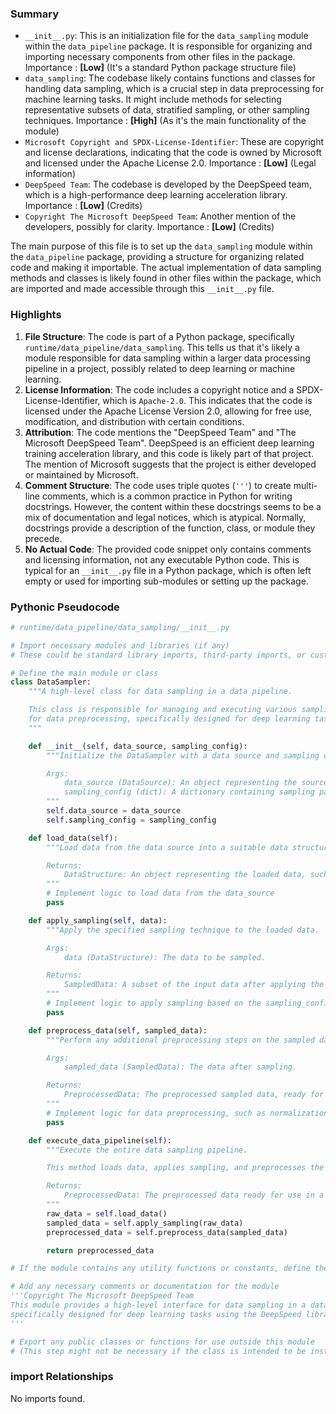 

### Summary



* `__init__.py`: This is an initialization file for the `data_sampling` module within the `data_pipeline` package. It is responsible for organizing and importing necessary components from other files in the package. Importance : **[Low]** (It's a standard Python package structure file)
* `data_sampling`: The codebase likely contains functions and classes for handling data sampling, which is a crucial step in data preprocessing for machine learning tasks. It might include methods for selecting representative subsets of data, stratified sampling, or other sampling techniques. Importance : **[High]** (As it's the main functionality of the module)
* `Microsoft Copyright and SPDX-License-Identifier`: These are copyright and license declarations, indicating that the code is owned by Microsoft and licensed under the Apache License 2.0. Importance : **[Low]** (Legal information)
* `DeepSpeed Team`: The codebase is developed by the DeepSpeed team, which is a high-performance deep learning acceleration library. Importance : **[Low]** (Credits)
* `Copyright The Microsoft DeepSpeed Team`: Another mention of the developers, possibly for clarity. Importance : **[Low]** (Credits)

The main purpose of this file is to set up the `data_sampling` module within the `data_pipeline` package, providing a structure for organizing related code and making it importable. The actual implementation of data sampling methods and classes is likely found in other files within the package, which are imported and made accessible through this `__init__.py` file.

### Highlights



1. **File Structure**: The code is part of a Python package, specifically `runtime/data_pipeline/data_sampling`. This tells us that it's likely a module responsible for data sampling within a larger data processing pipeline in a project, possibly related to deep learning or machine learning.
2. **License Information**: The code includes a copyright notice and a SPDX-License-Identifier, which is `Apache-2.0`. This indicates that the code is licensed under the Apache License Version 2.0, allowing for free use, modification, and distribution with certain conditions.
3. **Attribution**: The code mentions the "DeepSpeed Team" and "The Microsoft DeepSpeed Team". DeepSpeed is an efficient deep learning training acceleration library, and this code is likely part of that project. The mention of Microsoft suggests that the project is either developed or maintained by Microsoft.
4. **Comment Structure**: The code uses triple quotes (`'''`) to create multi-line comments, which is a common practice in Python for writing docstrings. However, the content within these docstrings seems to be a mix of documentation and legal notices, which is atypical. Normally, docstrings provide a description of the function, class, or module they precede.
5. **No Actual Code**: The provided code snippet only contains comments and licensing information, not any executable Python code. This is typical for an `__init__.py` file in a Python package, which is often left empty or used for importing sub-modules or setting up the package.

### Pythonic Pseudocode

```python
# runtime/data_pipeline/data_sampling/__init__.py

# Import necessary modules and libraries (if any)
# These could be standard library imports, third-party imports, or custom imports from other modules

# Define the main module or class
class DataSampler:
    """A high-level class for data sampling in a data pipeline.

    This class is responsible for managing and executing various sampling techniques
    for data preprocessing, specifically designed for deep learning tasks.
    """

    def __init__(self, data_source, sampling_config):
        """Initialize the DataSampler with a data source and sampling configuration.

        Args:
            data_source (DataSource): An object representing the source of data.
            sampling_config (dict): A dictionary containing sampling parameters and settings.
        """
        self.data_source = data_source
        self.sampling_config = sampling_config

    def load_data(self):
        """Load data from the data source into a suitable data structure.

        Returns:
            DataStructure: An object representing the loaded data, such as a list, pandas DataFrame, or PyTorch Dataset.
        """
        # Implement logic to load data from the data_source
        pass

    def apply_sampling(self, data):
        """Apply the specified sampling technique to the loaded data.

        Args:
            data (DataStructure): The data to be sampled.

        Returns:
            SampledData: A subset of the input data after applying the sampling technique.
        """
        # Implement logic to apply sampling based on the sampling_config
        pass

    def preprocess_data(self, sampled_data):
        """Perform any additional preprocessing steps on the sampled data.

        Args:
            sampled_data (SampledData): The data after sampling.

        Returns:
            PreprocessedData: The preprocessed sampled data, ready for use in a deep learning model.
        """
        # Implement logic for data preprocessing, such as normalization, feature scaling, etc.
        pass

    def execute_data_pipeline(self):
        """Execute the entire data sampling pipeline.

        This method loads data, applies sampling, and preprocesses the data, returning the final preprocessed data.

        Returns:
            PreprocessedData: The preprocessed data ready for use in a deep learning model.
        """
        raw_data = self.load_data()
        sampled_data = self.apply_sampling(raw_data)
        preprocessed_data = self.preprocess_data(sampled_data)

        return preprocessed_data

# If the module contains any utility functions or constants, define them here

# Add any necessary comments or documentation for the module
'''Copyright The Microsoft DeepSpeed Team
This module provides a high-level interface for data sampling in a data pipeline,
specifically designed for deep learning tasks using the DeepSpeed library.
'''

# Export any public classes or functions for use outside this module
# (This step might not be necessary if the class is intended to be instantiated within the package only)
```


### import Relationships

No imports found.